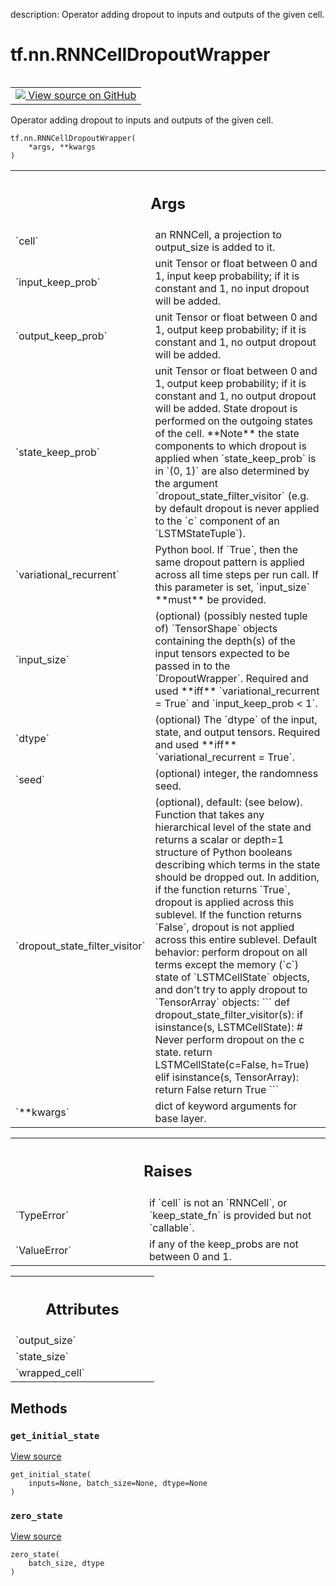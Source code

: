 description: Operator adding dropout to inputs and outputs of the given cell.

<div itemscope itemtype="http://developers.google.com/ReferenceObject">
<meta itemprop="name" content="tf.nn.RNNCellDropoutWrapper" />
<meta itemprop="path" content="Stable" />
<meta itemprop="property" content="__init__"/>
<meta itemprop="property" content="__new__"/>
<meta itemprop="property" content="get_initial_state"/>
<meta itemprop="property" content="zero_state"/>
</div>

# tf.nn.RNNCellDropoutWrapper

<!-- Insert buttons and diff -->

<table class="tfo-notebook-buttons tfo-api nocontent" align="left">
<td>
  <a target="_blank" href="https://github.com/tensorflow/tensorflow/blob/r2.2/tensorflow/python/keras/layers/rnn_cell_wrapper_v2.py#L93-L104">
    <img src="https://www.tensorflow.org/images/GitHub-Mark-32px.png" />
    View source on GitHub
  </a>
</td>
</table>



Operator adding dropout to inputs and outputs of the given cell.

<pre class="devsite-click-to-copy prettyprint lang-py tfo-signature-link">
<code>tf.nn.RNNCellDropoutWrapper(
    *args, **kwargs
)
</code></pre>



<!-- Placeholder for "Used in" -->


<!-- Tabular view -->
 <table class="responsive fixed orange">
<colgroup><col width="214px"><col></colgroup>
<tr><th colspan="2"><h2 class="add-link">Args</h2></th></tr>

<tr>
<td>
`cell`
</td>
<td>
an RNNCell, a projection to output_size is added to it.
</td>
</tr><tr>
<td>
`input_keep_prob`
</td>
<td>
unit Tensor or float between 0 and 1, input keep
probability; if it is constant and 1, no input dropout will be added.
</td>
</tr><tr>
<td>
`output_keep_prob`
</td>
<td>
unit Tensor or float between 0 and 1, output keep
probability; if it is constant and 1, no output dropout will be added.
</td>
</tr><tr>
<td>
`state_keep_prob`
</td>
<td>
unit Tensor or float between 0 and 1, output keep
probability; if it is constant and 1, no output dropout will be added.
State dropout is performed on the outgoing states of the cell. **Note**
the state components to which dropout is applied when `state_keep_prob`
is in `(0, 1)` are also determined by the argument
`dropout_state_filter_visitor` (e.g. by default dropout is never applied
to the `c` component of an `LSTMStateTuple`).
</td>
</tr><tr>
<td>
`variational_recurrent`
</td>
<td>
Python bool.  If `True`, then the same dropout
pattern is applied across all time steps per run call. If this parameter
is set, `input_size` **must** be provided.
</td>
</tr><tr>
<td>
`input_size`
</td>
<td>
(optional) (possibly nested tuple of) `TensorShape` objects
containing the depth(s) of the input tensors expected to be passed in to
the `DropoutWrapper`.  Required and used **iff** `variational_recurrent
= True` and `input_keep_prob < 1`.
</td>
</tr><tr>
<td>
`dtype`
</td>
<td>
(optional) The `dtype` of the input, state, and output tensors.
Required and used **iff** `variational_recurrent = True`.
</td>
</tr><tr>
<td>
`seed`
</td>
<td>
(optional) integer, the randomness seed.
</td>
</tr><tr>
<td>
`dropout_state_filter_visitor`
</td>
<td>
(optional), default: (see below).  Function
that takes any hierarchical level of the state and returns a scalar or
depth=1 structure of Python booleans describing which terms in the state
should be dropped out.  In addition, if the function returns `True`,
dropout is applied across this sublevel.  If the function returns
`False`, dropout is not applied across this entire sublevel.
Default behavior: perform dropout on all terms except the memory (`c`)
state of `LSTMCellState` objects, and don't try to apply dropout to
`TensorArray` objects: ```
def dropout_state_filter_visitor(s):
if isinstance(s, LSTMCellState): # Never perform dropout on the c
state. return LSTMCellState(c=False, h=True)
elif isinstance(s, TensorArray): return False return True ```
</td>
</tr><tr>
<td>
`**kwargs`
</td>
<td>
dict of keyword arguments for base layer.
</td>
</tr>
</table>



<!-- Tabular view -->
 <table class="responsive fixed orange">
<colgroup><col width="214px"><col></colgroup>
<tr><th colspan="2"><h2 class="add-link">Raises</h2></th></tr>

<tr>
<td>
`TypeError`
</td>
<td>
if `cell` is not an `RNNCell`, or `keep_state_fn` is provided
but not `callable`.
</td>
</tr><tr>
<td>
`ValueError`
</td>
<td>
if any of the keep_probs are not between 0 and 1.
</td>
</tr>
</table>





<!-- Tabular view -->
 <table class="responsive fixed orange">
<colgroup><col width="214px"><col></colgroup>
<tr><th colspan="2"><h2 class="add-link">Attributes</h2></th></tr>

<tr>
<td>
`output_size`
</td>
<td>

</td>
</tr><tr>
<td>
`state_size`
</td>
<td>

</td>
</tr><tr>
<td>
`wrapped_cell`
</td>
<td>

</td>
</tr>
</table>



## Methods

<h3 id="get_initial_state"><code>get_initial_state</code></h3>

<a target="_blank" href="https://github.com/tensorflow/tensorflow/blob/r2.2/tensorflow/python/keras/layers/recurrent.py#L1068-L1069">View source</a>

<pre class="devsite-click-to-copy prettyprint lang-py tfo-signature-link">
<code>get_initial_state(
    inputs=None, batch_size=None, dtype=None
)
</code></pre>




<h3 id="zero_state"><code>zero_state</code></h3>

<a target="_blank" href="https://github.com/tensorflow/tensorflow/blob/r2.2/tensorflow/python/ops/rnn_cell_wrapper_impl.py#L201-L203">View source</a>

<pre class="devsite-click-to-copy prettyprint lang-py tfo-signature-link">
<code>zero_state(
    batch_size, dtype
)
</code></pre>






